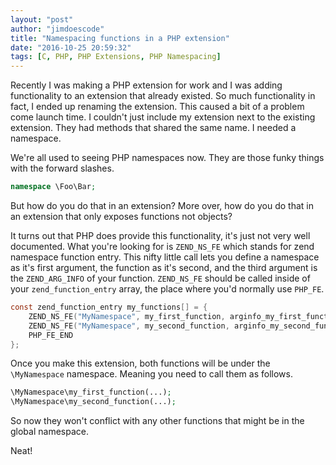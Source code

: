 ```yaml
---
layout: "post"
author: "jimdoescode"
title: "Namespacing functions in a PHP extension"
date: "2016-10-25 20:59:32"
tags: [C, PHP, PHP Extensions, PHP Namespacing]
---
```


Recently I was making a PHP extension for work and I was adding functionality to an extension that already existed. So much functionality
in fact, I ended up renaming the extension. This caused a bit of a problem come launch time. I couldn't just include my extension next to
the existing extension. They had methods that shared the same name. I needed a namespace.

We're all used to seeing PHP namespaces now. They are those funky things with the forward slashes.

```php
namespace \Foo\Bar;
```

But how do you do that in an extension? More over, how do you do that in an extension that only exposes functions not objects?

It turns out that PHP does provide this functionality, it's just not very well documented. What you're looking for is `ZEND_NS_FE` which
stands for zend namespace function entry. This nifty little call lets you define a namespace as it's first argument, the function as it's
second, and the third argument is the `ZEND_ARG_INFO` of your function. `ZEND_NS_FE` should be called inside of your `zend_function_entry`
array, the place where you'd normally use `PHP_FE`.

```c
const zend_function_entry my_functions[] = {
    ZEND_NS_FE("MyNamespace", my_first_function, arginfo_my_first_function)
    ZEND_NS_FE("MyNamespace", my_second_function, arginfo_my_second_function)
    PHP_FE_END
};
```

Once you make this extension, both functions will be under the `\MyNamespace` namespace. Meaning you need to call them as follows.

```php
\MyNamespace\my_first_function(...);
\MyNamespace\my_second_function(...);
```

So now they won't conflict with any other functions that might be in the global namespace.

Neat!
